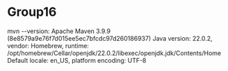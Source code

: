 # Group16

mvn --version:
Apache Maven 3.9.9 (8e8579a9e76f7d015ee5ec7bfcdc97d260186937)
Java version: 22.0.2, vendor: Homebrew, runtime: /opt/homebrew/Cellar/openjdk/22.0.2/libexec/openjdk.jdk/Contents/Home
Default locale: en_US, platform encoding: UTF-8